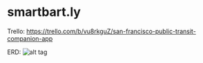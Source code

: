 # smartbart.ly

Trello:
https://trello.com/b/vu8rkguZ/san-francisco-public-transit-companion-app

ERD:
![alt tag](http://i.imgur.com/cBU7g8O.jpg)
